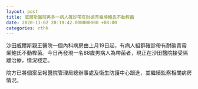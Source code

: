 ```yaml
---
layout: post
title: 威爾斯醫院再多一病人確診帶有耐碳青霉烯鮑氏不動桿菌
date: 2020-11-02 20:19:42.000000000 +08:00
categories: rthk
---
```


沙田威爾斯親王醫院一個內科病房由上月19日起，有病人組群確診帶有耐碳青霉烯鮑氏不動桿菌。今日再發現一名88歲男病人為帶菌者，現正在沙田醫院接受隔離治療，情況穩定。

院方已將個案呈報醫院管理局總辦事處及衞生防護中心跟進，並繼續監察相關病房情況。

